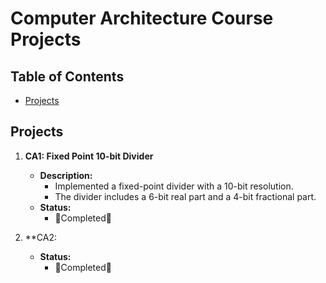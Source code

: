 # Computer Architecture Course Projects 

## Table of Contents

- [Projects](#projects)

## Projects

1. **CA1: Fixed Point 10-bit Divider**
   - **Description:**
     - Implemented a fixed-point divider with a 10-bit resolution.
     - The divider includes a 6-bit real part and a 4-bit fractional part.
   - **Status:**
     - 🎉Completed🎉
    
2. **CA2:
   - **Status:**
     - 🎉Completed🎉
   
